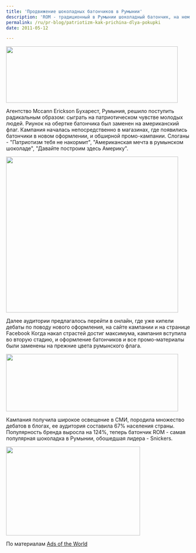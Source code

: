 ```yaml
---
title: 'Продвижение шоколадных батончиков в Румынии'
description: 'ROM - традиционный в Румынии шоколадный батончик, на нем выросло не одно поколение. Обертка батончика - полосы национального флага. Проблема в том, что батончик начал терять популярность, так как молодежь все чаще обращается к американским продуктам.'
permalink: /ru/pr-blog/patriotizm-kak-prichina-dlya-pokupki
date: 2011-05-12

---
```


<img src="{{ site.assets }}/upload/ROM1.jpg" alt="" class="post__img" width="469" height="154">

Агентство Mccann Erickson Бухарест, Румыния, решило поступить радикальным образом: сыграть на патриотическом чувстве молодых людей. Риунок на обертке батончика был заменен на американский флаг. Кампания началась непосредственно в магазинах, где появились батончики в новом оформлении, и обширной промо-кампании. Слоганы - "Патриотизм тебя не накормит", "Американская мечта в румынском шоколаде", "Давайте построим здесь Америку".

<img src="{{ site.assets }}/upload/rom-2.jpg" alt="" class="post__img" width="470" height="426">

Далее аудитории предлагалось перейти в онлайн, где уже кипели дебаты по поводу нового оформления, на сайте кампании и на странице Facebook Когда накал страстей достиг максимума, кампания вступила во вторую стадию, и оформление батончиков и все промо-материалы были заменены на прежние цвета румынского флага.

<img src="{{ site.assets }}/upload/rom3.jpg" alt="" class="post__img" width="470" height="157">

Кампания получила широкое освещение в СМИ, породила множество дебатов в блогах, ее аудитория составила 67% населения страны.  Популярность бренда выросла на 124%, теперь батончик ROM - самая популярная шоколадка в Румынии, обошедшая лидера - Snickers.

<img src="{{ site.assets }}/upload/rom-5.jpg" alt="" class="post__img" width="366" height="243">

По материалам <a href="http://adsoftheworld.com">Ads of the World</a>

